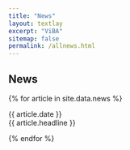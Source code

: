 ```yaml
---
title: "News"
layout: textlay
excerpt: "ViBA"
sitemap: false
permalink: /allnews.html
---
```


<h2> News </h2>

{% for article in site.data.news %}
<p>{{ article.date }} <br>{{ article.headline }}</p>
{% endfor %}

<p> &nbsp; </p>
